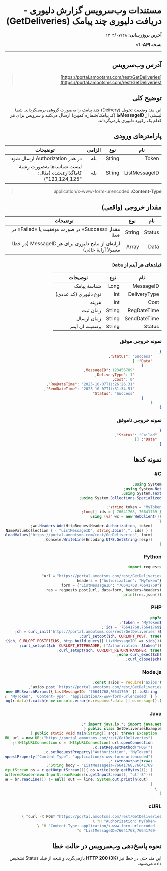 <div dir="rtl">

# مستندات وب‌سرویس گزارش دلیوری - دریافت دلیوری چند پیامک (GetDeliveries)

**آخرین بروزرسانی:** ۱۴۰۴/۰۷/۲۸

**نسخه API:** <span dir="ltr">v1</span>

---

## آدرس وب‌سرویس

> [https://portal.amootsms.com/rest/GetDeliveries](https://portal.amootsms.com/rest/GetDeliveries)

## توضیح کلی

این متد وضعیت تحویل (Delivery) چند پیامک را به‌صورت گروهی برمی‌گرداند. شما لیستی از **MessageID**‌ها (کد پیامک/شماره کمپین) ارسال می‌کنید و سرویس برای هر کدام یک رکورد دلیوری بازمی‌گرداند.

## پارامترهای ورودی

| نام           | نوع    | الزامی | توضیحات                                                                                |
| ------------- | ------ | :----: | -------------------------------------------------------------------------------------- |
| Token         | String |   بله  | در هدر <span dir="ltr">Authorization</span> ارسال شود                                  |
| ListMessageID | String |   بله  | لیست شناسه‌ها به‌صورت رشتهٔ کاماگذاری‌شده (مثال: <span dir="ltr">"123,124,125"</span>) |

> **Content-Type:** <span dir="ltr">application/x-www-form-urlencoded</span>

## مقدار خروجی (واقعی)

| نام    | نوع    | توضیحات                                                                 |
| ------ | ------ | ----------------------------------------------------------------------- |
| Status | String | مقدار «Success» در صورت موفقیت یا «Failed» در خطا                       |
| Data   | Array  | آرایه‌ای از نتایج دلیوری برای هر MessageID (در خطا معمولاً آرایهٔ خالی) |

### فیلدهای هر آیتم از `Data`

| نام          | نوع    | توضیحات                                                                      |
| ------------ | ------ | ---------------------------------------------------------------------------- |
| MessageID    | Long   | شناسهٔ پیامک                                                                 |
| DeliveryType | Int    | نوع دلیوری (کد عددی)                                                         |
| Cost         | Int    | هزینه                                                                        |
| RegDateTime  | String | زمان ثبت   |
| SendDateTime | String | زمان ارسال |
| Status       | String | وضعیت آن آیتم                                              |

### نمونه خروجی موفق

```json
{
    "Status": "Success",
    "Data": [
        {
            "MessageID": 123456789,
            "DeliveryType": 1,
            "Cost": 0,
            "RegDateTime": "2025-10-07T11:26:26.31",
            "SendDateTime": "2025-10-07T11:31:34.51",
            "Status": "Success"
        }
    ]
}
```

### نمونه خروجی ناموفق

```json
{
  "Status": "Failed",
  "Data": []
}
```

## نمونه کدها

### C#

```csharp
using System; 
using System.Net; 
using System.Text; 
using System.Collections.Specialized;

string token = "MyToken";
long[] ids = { 76641768, 76641769 };
using (var wc = new WebClient())
{
    wc.Headers.Add(HttpRequestHeader.Authorization, token);
    var form = new NameValueCollection { { "ListMessageID", string.Join(",", ids) } };
    var resp = wc.UploadValues("https://portal.amootsms.com/rest/GetDeliveries", form);
    Console.WriteLine(Encoding.UTF8.GetString(resp));
}
```

### Python

```python
import requests

url = "https://portal.amootsms.com/rest/GetDeliveries"
headers = {"Authorization": "MyToken"}
form = {"ListMessageID": "76641768,76641769"}
res = requests.post(url, data=form, headers=headers)
print(res.json())
```

### PHP

```php
<?php
$token = 'MyToken';
$ids = '76641768,76641769';
$ch = curl_init('https://portal.amootsms.com/rest/GetDeliveries');
curl_setopt($ch, CURLOPT_POST, true);
curl_setopt($ch, CURLOPT_POSTFIELDS, http_build_query(['ListMessageID' => $ids]));
curl_setopt($ch, CURLOPT_HTTPHEADER, ["Authorization: $token"]);
curl_setopt($ch, CURLOPT_RETURNTRANSFER, true);
echo curl_exec($ch);
curl_close($ch);
```

### Node.js

```js
const axios = require('axios');
axios.post('https://portal.amootsms.com/rest/GetDeliveries',
  new URLSearchParams({ ListMessageID: '76641768,76641769' }).toString(),
  { headers: { Authorization: 'MyToken', 'Content-Type': 'application/x-www-form-urlencoded' } }
).then(r => console.log(r.data)).catch(e => console.error(e.response?.data || e.message));
```

### Java

```java
import java.io.*; import java.net.*;
public class GetDeliveriesExample {
  public static void main(String[] args) throws Exception {
    URL url = new URL("https://portal.amootsms.com/rest/GetDeliveries");
    HttpURLConnection c = (HttpURLConnection) url.openConnection();
    c.setRequestMethod("POST");
    c.setRequestProperty("Authorization", "MyToken");
    c.setRequestProperty("Content-Type", "application/x-www-form-urlencoded");
    c.setDoOutput(true);
    String body = "ListMessageID=76641768,76641769";
    try(OutputStream os = c.getOutputStream()){ os.write(body.getBytes()); }
    try(BufferedReader br = new BufferedReader(new InputStreamReader(c.getInputStream(), "utf-8"))){
      String line, out = ""; while((line = br.readLine()) != null) out += line; System.out.println(out);
    }
  }
}
```

### cURL

```bash
curl -X POST "https://portal.amootsms.com/rest/GetDeliveries" \
  -H "Authorization: MyToken" \
  -H "Content-Type: application/x-www-form-urlencoded" \
  -d "ListMessageID=76641768,76641769"
```

## نحوه پاسخ‌دهی وب‌سرویس در حالت خطا

این متد حتی در خطا نیز **HTTP 200 (OK)** بازمی‌گردد و نتیجه از فیلد <span dir="ltr">Status</span> تشخیص داده می‌شود.

</div>
